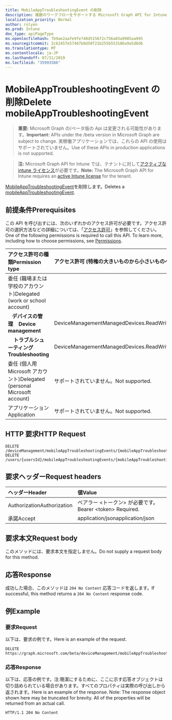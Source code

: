 ```yaml
---
title: MobileAppTroubleshootingEvent の削除
description: 複数のワークフローをサポートする Microsoft Graph API for Intune の Delete mobileAppTroubleshootingEvent メソッドについて説明します。
localization_priority: Normal
author: rolyon
ms.prod: Intune
doc_type: apiPageType
ms.openlocfilehash: 7b9ae2aafe9fe740d5156f2c756a03a9905aa995
ms.sourcegitcommit: 2c62457e57467b8d50f21b255b553106a9a5d8d6
ms.translationtype: MT
ms.contentlocale: ja-JP
ms.lasthandoff: 07/31/2019
ms.locfileid: "35993586"
---
```

# <a name="delete-mobileapptroubleshootingevent"></a><span data-ttu-id="71090-103">MobileAppTroubleshootingEvent の削除</span><span class="sxs-lookup"><span data-stu-id="71090-103">Delete mobileAppTroubleshootingEvent</span></span>

> <span data-ttu-id="71090-104">**重要:** Microsoft Graph の/ベータ版の Api は変更される可能性があります。</span><span class="sxs-lookup"><span data-stu-id="71090-104">**Important:** APIs under the /beta version in Microsoft Graph are subject to change.</span></span> <span data-ttu-id="71090-105">実稼働アプリケーションでは、これらの API の使用はサポートされていません。</span><span class="sxs-lookup"><span data-stu-id="71090-105">Use of these APIs in production applications is not supported.</span></span>

> <span data-ttu-id="71090-106">**注:** Microsoft Graph API for Intune では、テナントに対して[アクティブな intune ライセンス](https://go.microsoft.com/fwlink/?linkid=839381)が必要です。</span><span class="sxs-lookup"><span data-stu-id="71090-106">**Note:** The Microsoft Graph API for Intune requires an [active Intune license](https://go.microsoft.com/fwlink/?linkid=839381) for the tenant.</span></span>

<span data-ttu-id="71090-107">[MobileAppTroubleshootingEvent](../resources/intune-shared-mobileapptroubleshootingevent.md)を削除します。</span><span class="sxs-lookup"><span data-stu-id="71090-107">Deletes a [mobileAppTroubleshootingEvent](../resources/intune-shared-mobileapptroubleshootingevent.md).</span></span>

## <a name="prerequisites"></a><span data-ttu-id="71090-108">前提条件</span><span class="sxs-lookup"><span data-stu-id="71090-108">Prerequisites</span></span>
<span data-ttu-id="71090-p102">この API を呼び出すには、次のいずれかのアクセス許可が必要です。アクセス許可の選択方法などの詳細については、「[アクセス許可](/graph/permissions-reference)」を参照してください。</span><span class="sxs-lookup"><span data-stu-id="71090-p102">One of the following permissions is required to call this API. To learn more, including how to choose permissions, see [Permissions](/graph/permissions-reference).</span></span>

|<span data-ttu-id="71090-111">アクセス許可の種類</span><span class="sxs-lookup"><span data-stu-id="71090-111">Permission type</span></span>|<span data-ttu-id="71090-112">アクセス許可 (特権の大きいものから小さいものへ)</span><span class="sxs-lookup"><span data-stu-id="71090-112">Permissions (from most to least privileged)</span></span>|
|:---|:---|
|<span data-ttu-id="71090-113">委任 (職場または学校のアカウント)</span><span class="sxs-lookup"><span data-stu-id="71090-113">Delegated (work or school account)</span></span>||
|<span data-ttu-id="71090-114">&nbsp;&nbsp; **デバイスの管理**</span><span class="sxs-lookup"><span data-stu-id="71090-114">&nbsp; &nbsp; **Device management**</span></span>|<span data-ttu-id="71090-115">DeviceManagementManagedDevices.ReadWrite.All</span><span class="sxs-lookup"><span data-stu-id="71090-115">DeviceManagementManagedDevices.ReadWrite.All</span></span>|
|<span data-ttu-id="71090-116">&nbsp; &nbsp; **トラブルシューティング**</span><span class="sxs-lookup"><span data-stu-id="71090-116">&nbsp; &nbsp; **Troubleshooting**</span></span>|<span data-ttu-id="71090-117">DeviceManagementManagedDevices.ReadWrite.All</span><span class="sxs-lookup"><span data-stu-id="71090-117">DeviceManagementManagedDevices.ReadWrite.All</span></span>|
|<span data-ttu-id="71090-118">委任 (個人用 Microsoft アカウント)</span><span class="sxs-lookup"><span data-stu-id="71090-118">Delegated (personal Microsoft account)</span></span>|<span data-ttu-id="71090-119">サポートされていません。</span><span class="sxs-lookup"><span data-stu-id="71090-119">Not supported.</span></span>|
|<span data-ttu-id="71090-120">アプリケーション</span><span class="sxs-lookup"><span data-stu-id="71090-120">Application</span></span>|<span data-ttu-id="71090-121">サポートされていません。</span><span class="sxs-lookup"><span data-stu-id="71090-121">Not supported.</span></span>|

## <a name="http-request"></a><span data-ttu-id="71090-122">HTTP 要求</span><span class="sxs-lookup"><span data-stu-id="71090-122">HTTP Request</span></span>
<!-- {
  "blockType": "ignored"
}
-->
``` http
DELETE /deviceManagement/mobileAppTroubleshootingEvents/{mobileAppTroubleshootingEventId}
DELETE /users/{usersId}/mobileAppTroubleshootingEvents/{mobileAppTroubleshootingEventId}
```

## <a name="request-headers"></a><span data-ttu-id="71090-123">要求ヘッダー</span><span class="sxs-lookup"><span data-stu-id="71090-123">Request headers</span></span>
|<span data-ttu-id="71090-124">ヘッダー</span><span class="sxs-lookup"><span data-stu-id="71090-124">Header</span></span>|<span data-ttu-id="71090-125">値</span><span class="sxs-lookup"><span data-stu-id="71090-125">Value</span></span>|
|:---|:---|
|<span data-ttu-id="71090-126">Authorization</span><span class="sxs-lookup"><span data-stu-id="71090-126">Authorization</span></span>|<span data-ttu-id="71090-127">ベアラー &lt;トークン&gt; が必要です。</span><span class="sxs-lookup"><span data-stu-id="71090-127">Bearer &lt;token&gt; Required.</span></span>|
|<span data-ttu-id="71090-128">承諾</span><span class="sxs-lookup"><span data-stu-id="71090-128">Accept</span></span>|<span data-ttu-id="71090-129">application/json</span><span class="sxs-lookup"><span data-stu-id="71090-129">application/json</span></span>|

## <a name="request-body"></a><span data-ttu-id="71090-130">要求本文</span><span class="sxs-lookup"><span data-stu-id="71090-130">Request body</span></span>
<span data-ttu-id="71090-131">このメソッドには、要求本文を指定しません。</span><span class="sxs-lookup"><span data-stu-id="71090-131">Do not supply a request body for this method.</span></span>

## <a name="response"></a><span data-ttu-id="71090-132">応答</span><span class="sxs-lookup"><span data-stu-id="71090-132">Response</span></span>
<span data-ttu-id="71090-133">成功した場合、このメソッドは `204 No Content` 応答コードを返します。</span><span class="sxs-lookup"><span data-stu-id="71090-133">If successful, this method returns a `204 No Content` response code.</span></span>

## <a name="example"></a><span data-ttu-id="71090-134">例</span><span class="sxs-lookup"><span data-stu-id="71090-134">Example</span></span>

### <a name="request"></a><span data-ttu-id="71090-135">要求</span><span class="sxs-lookup"><span data-stu-id="71090-135">Request</span></span>
<span data-ttu-id="71090-136">以下は、要求の例です。</span><span class="sxs-lookup"><span data-stu-id="71090-136">Here is an example of the request.</span></span>
``` http
DELETE https://graph.microsoft.com/beta/deviceManagement/mobileAppTroubleshootingEvents/{mobileAppTroubleshootingEventId}
```

### <a name="response"></a><span data-ttu-id="71090-137">応答</span><span class="sxs-lookup"><span data-stu-id="71090-137">Response</span></span>
<span data-ttu-id="71090-p103">以下は、応答の例です。注:簡潔にするために、ここに示す応答オブジェクトは切り詰められている場合があります。すべてのプロパティは実際の呼び出しから返されます。</span><span class="sxs-lookup"><span data-stu-id="71090-p103">Here is an example of the response. Note: The response object shown here may be truncated for brevity. All of the properties will be returned from an actual call.</span></span>
``` http
HTTP/1.1 204 No Content
```




